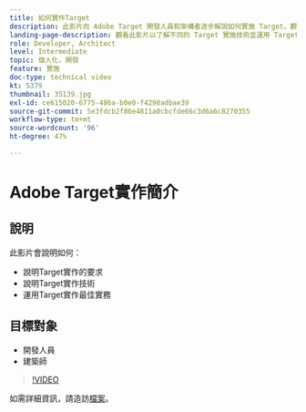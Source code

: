 ```yaml
---
title: 如何實作Target
description: 此影片向 Adobe Target 開發人員和架構者逐步解說如何實施 Target。觀看此影片以了解不同的 Target 實施技術並運用 Target 實施最佳實務。
landing-page-description: 觀看此影片以了解不同的 Target 實施技術並運用 Target 實施最佳實務。
role: Developer, Architect
level: Intermediate
topic: 個人化，開發
feature: 實施
doc-type: technical video
kt: 5379
thumbnail: 35139.jpg
exl-id: ce615020-6775-486a-b0e0-f4298adbae39
source-git-commit: 5e3fdcb2f86e4811a0cbcfde66c3d6a6c8270355
workflow-type: tm+mt
source-wordcount: '96'
ht-degree: 47%

---
```


# Adobe Target實作簡介

## 說明

此影片會說明如何：

* 說明Target實作的要求
* 說明Target實作技術
* 運用Target實作最佳實務

## 目標對象

* 開發人員
* 建築師

>[!VIDEO](https://video.tv.adobe.com/v/35139/?quality=12)

如需詳細資訊，請造訪[檔案](https://docs.adobe.com/content/help/en/target/using/implement-target/implementing-target.html)。
